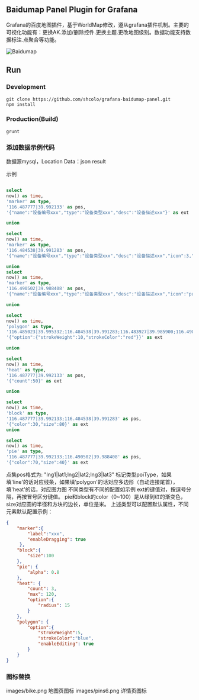 ## Baidumap Panel Plugin for Grafana

Grafana的百度地图插件，基于WorldMap修改，遵从grafana插件机制。主要的可视化功能有：更换AK.添加/删除控件.更换主题.更改地图级别。数据功能支持数据标注.点聚合等功能。

![Baidumap](https://raw.githubusercontent.com/shcolo/grafana-baidumap-panel/master/src/images/baidumap.png)

## Run
### Development
```bush
git clone https://github.com/shcolo/grafana-baidumap-panel.git
npm install
```
### Production(Build)
```bush
grunt
```

### 添加数据示例代码

数据源mysql，Location Data：json result

示例
```SQL

select
now() as time, 
'marker' as type,
'116.487777|39.992133' as pos,
'{"name":"设备编号xxx","type":"设备类型xxx","desc":"设备描述xxx"}' as ext

union

select
now() as time, 
'marker' as type,
'116.484538|39.991283' as pos,
'{"name":"设备编号xxx","type":"设备类型xxx","desc":"设备描述xxx","icon":3,"label":"自定义图标0~9"}' as ext

union
select
now() as time, 
'marker' as type,
'116.490502|39.988408' as pos,
'{"name":"设备编号xxx","type":"设备类型xxx","desc":"设备描述xxx","icon":"public/plugins/grafana-baidumap-panel/images/bike.png","animation":true}' as ext

union

select
now() as time, 
'polygon' as type,
'116.485023|39.995332;116.484538|39.991283;116.483927|39.985900;116.490502|39.988408;116.490646|39.991946;116.485400|39.995442' as pos,
'{"option":{"strokeWeight":10,"strokeColor":"red"}}' as ext

union

select
now() as time, 
'heat' as type,
'116.487777|39.992133' as pos,
'{"count":50}' as ext

union

select
now() as time, 
'block' as type,
'116.487777|39.992133;116.484538|39.991283' as pos,
'{"color":30,"size":80}' as ext
union

select
now() as time, 
'pie' as type,
'116.487777|39.992133;116.490502|39.988408' as pos,
'{"color":70,"size":40}' as ext

```


点集pos格式为: "lng1|lat1;lng2|lat2;lng3|lat3"
标记类型poiType，如果填'line'的话对应线条，如果填'polygon'的话对应多边形（自动连接尾首），填'heat'的话，对应图力图
不同类型有不同的配置如示例
ext的键值对，按逗号分隔，再按冒号区分键值。
pie和block的color（0~100）是从绿到红的渐变色，size对应圆的半径和方块的边长，单位是米。
上述类型可以配置默认属性，不同元素默认配置示例：
```json
{
    "marker":{
        "label":"xxx",
        "enableDragging": true
     },
    "block":{
        "size":100
    },
    "pie": {
        "alpha": 0.8
    },
    "heat": {
        "count": 3,
        "max": 120,
        "option":{
            "radius": 15
        }
    },
    "polygon": {
        "option":{
            "strokeWeight":5,
            "strokeColor":"blue",
            "enableEditing": true
        }
    }
}
```

### 图标替换
images/bike.png 地图页图标
images/pins6.png 详情页图标
